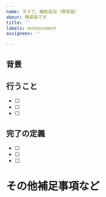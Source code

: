 ```yaml
---
name: タスク、機能追加（簡易版）
about: 簡易版です
title: ''
labels: enhancement
assignees: ''

---
```


## 背景

## 行うこと
- [ ] 
- [ ] 
- [ ] 

## 完了の定義
- [ ] 
- [ ] 
- [ ] 

# その他補足事項など
